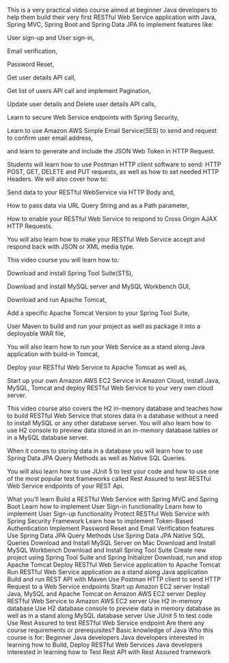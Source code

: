 This is a very practical video course aimed at beginner Java developers to help them build their very first RESTful Web Service application with Java, Spring MVC, Spring Boot and Spring Data JPA to implement features like: 

User sign-up and User sign-in, 

Email verification,

Password Reset,

Get user details API call, 

Get list of users API call and implement Pagination, 

Update user details and Delete user details API calls, 

Learn to secure Web Service endpoints with Spring Security, 

Learn to use Amazon AWS Simple Email Service(SES) to send and request to confirm user email address, 

and learn to generate and include the JSON Web Token in HTTP Request.

Students will learn how to use Postman HTTP client software to send: HTTP POST, GET, DELETE and PUT requests, as well as how to set needed HTTP Headers. We will also cover how to: 

Send data to your RESTful WebService via HTTP Body and,

How to pass data via URL Query String and as a Path parameter,

How to enable your RESTful Web Service to respond to Cross Origin AJAX HTTP Requests.

You will also learn how to make your RESTful Web Service accept and respond back with JSON or XML media type.

This video course you will learn how to: 

Download and install Spring Tool Suite(STS), 

Download and install MySQL server and MySQL Workbench GUI, 

Download and run Apache Tomcat,

Add a specific Apache Tomcat Version to your Spring Tool Suite, 

User Maven to build and run your project as well as package it into a deployable WAR file, 

You will also learn how to run your Web Service as a stand along Java application with build-in Tomcat, 

Deploy your RESTful Web Service to Apache Tomcat as well as, 

Start up your own Amazon AWS EC2 Service in Amazon Cloud, install Java, MySQL, Tomcat and deploy RESTful Web Service to your very own cloud server. 

This video course also covers the H2 in-memory database and teaches how to build RESTful Web Service that stores data in a database without a need to install MySQL or any other database server. You will also learn how to use H2 console to preview data stored in an in-memory database tables or in a MySQL database server.

When it comes to storing data in a database you will learn how to use Spring Data JPA Query Methods as well as Native SQL Queries.

You will also learn how to use JUnit 5 to test your code and how to use one of the most popular test frameworks called Rest Assured to test RESTful Web Service endpoints of your REST Api.

What you’ll learn
Build a RESTful Web Service with Spring MVC and Spring Boot
Learn how to implement User Sign-in functionality
Learn how to implement User Sign-up functionality
Protect RESTful Web Service with Spring Security Framework
Learn how to implement Token-Based Authentication
Implement Password Reset and Email Verification features
Use Spring Data JPA Query Methods
Use Spring Data JPA Native SQL Queries
Download and Install MySQL Server on Mac
Download and Install MySQL Workbench
Download and Install Spring Tool Suite
Create new project using Spring Tool Suite and Spring Initializer
Download, run and stop Apache Tomcat
Deploy RESTful Web Service application to Apache Tomcat
Run RESTful Web Service application as a stand along Java application
Build and run REST API with Maven
Use Postman HTTP client to send HTTP Request to a Web Service endpoints
Start up Amazon EC2 server
Install Java, MySQL and Apache Tomcat on Amazon AWS EC2 server
Deploy RESTful Web Service to Amazon AWS EC2 server
Use H2 in-memory database
Use H2 database console to preview data in memory database as well as in a stand along MySQL database server
Use JUnit 5 to test code
Use Rest Assured to test RESTful Web Service endpoint
Are there any course requirements or prerequisites?
Basic knowledge of Java
Who this course is for:
Beginner Java developers
Java developers interested in learning how to Build, Deploy RESTful Web Services
Java developers interested in learning how to Test Rest API with Rest Assured framework

